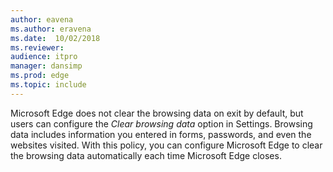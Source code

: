 ```yaml
---
author: eavena
ms.author: eravena
ms.date:  10/02/2018
ms.reviewer: 
audience: itpromanager: dansimp
ms.prod: edge
ms.topic: include
---
```


Microsoft Edge does not clear the browsing data on exit by default, but users can configure the _Clear browsing data_ option in Settings.  Browsing data includes information you entered in forms, passwords, and even the websites visited. With this policy, you can configure Microsoft Edge to clear the browsing data automatically each time Microsoft Edge closes.
